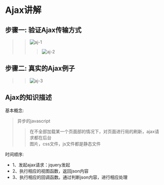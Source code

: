 Ajax讲解   
====


## 步骤一: 验证Ajax传输方式  
>> ![aj-1](https://github.com/KissMyLady/Django/blob/master/Img/Ajax_Session/aj-1.jpg)    
>> 
>>> ![aj-2](https://github.com/KissMyLady/Django/blob/master/Img/Ajax_Session/aj-2.jpg)  


## 步骤二: 真实的Ajax例子
>> ![aj-3](https://github.com/KissMyLady/Django/blob/master/Img/Ajax_Session/aj-3.jpg)  



## Ajax的知识描述

基本概念:  
> 异步的javascript   
>> 在不全部加载某一个页面部的情况下，对页面进行局的刷新，ajax请求都在后台  
>> 图片，css文件，js文件都是静态文件  

时间顺序:    
* 1、发起ajax请求：jquery发起    
* 2、执行相应的视图函数，返回json内容    
* 3、执行相应的回调函数。通过判断json内容，进行相应处理    








